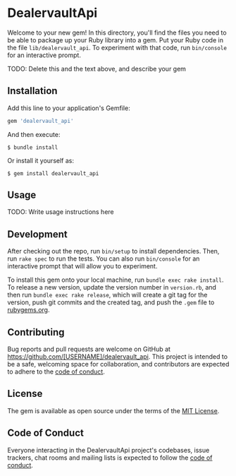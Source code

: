 # DealervaultApi

Welcome to your new gem! In this directory, you'll find the files you need to be able to package up your Ruby library into a gem. Put your Ruby code in the file `lib/dealervault_api`. To experiment with that code, run `bin/console` for an interactive prompt.

TODO: Delete this and the text above, and describe your gem

## Installation

Add this line to your application's Gemfile:

```ruby
gem 'dealervault_api'
```

And then execute:

    $ bundle install

Or install it yourself as:

    $ gem install dealervault_api

## Usage

TODO: Write usage instructions here

## Development

After checking out the repo, run `bin/setup` to install dependencies. Then, run `rake spec` to run the tests. You can also run `bin/console` for an interactive prompt that will allow you to experiment.

To install this gem onto your local machine, run `bundle exec rake install`. To release a new version, update the version number in `version.rb`, and then run `bundle exec rake release`, which will create a git tag for the version, push git commits and the created tag, and push the `.gem` file to [rubygems.org](https://rubygems.org).

## Contributing

Bug reports and pull requests are welcome on GitHub at https://github.com/[USERNAME]/dealervault_api. This project is intended to be a safe, welcoming space for collaboration, and contributors are expected to adhere to the [code of conduct](https://github.com/[USERNAME]/dealervault_api/blob/master/CODE_OF_CONDUCT.md).

## License

The gem is available as open source under the terms of the [MIT License](https://opensource.org/licenses/MIT).

## Code of Conduct

Everyone interacting in the DealervaultApi project's codebases, issue trackers, chat rooms and mailing lists is expected to follow the [code of conduct](https://github.com/[USERNAME]/dealervault_api/blob/master/CODE_OF_CONDUCT.md).
